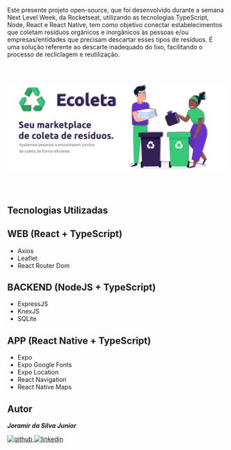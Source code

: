 <p>
    Este presente projeto open-source, que foi desenvolvido durante a semana Next Level Week, da Rocketseat, utilizando as tecnologias TypeScript, Node, React e React Native, tem como objetivo conectar estabelecimentos que coletam resíduos orgânicos e inorgânicos às pessoas e/ou empresas/entidades que precisam descartar esses tipos de resíduos. É uma solução referente ao descarte inadequado do lixo, facilitando o processo de recliclagem e reutilização.
</p>
<br>
<br>
<p align="center">
    <img src=".github/capa.png" width="500px" />
</p>
<br>
<br>

## **Tecnologias Utilizadas**


## **WEB** (React + TypeScript)

  - Axios
  - Leaflet
  - React Router Dom

## **BACKEND** (NodeJS + TypeScript)

  - ExpressJS
  - KnexJS
  - SQLite

## **APP** (React Native + TypeScript)

  - Expo
  - Expo Google Fonts
  - Expo Location
  - React Navigation
  - React Native Maps

## Autor

***Joramir da Silva Junior***

[![github](http://ap.imagensbrasil.org/images/2018/12/10/github-logo-1.png) ](http://www.github.com/JoramirJr)
[![linkedin](http://ap.imagensbrasil.org/images/2018/12/10/linkedin-1.png)](https://www.linkedin.com/in/joramir-da-silva-j%C3%BAnior-458358162/)
